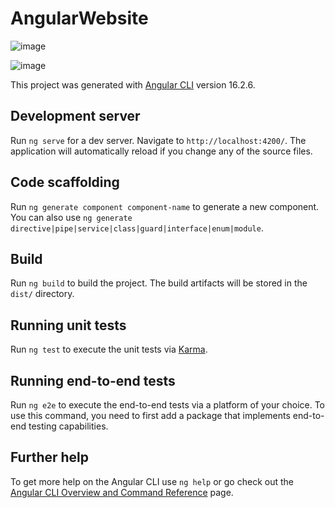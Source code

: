 # AngularWebsite

![image](https://github.com/rir7890/ToDoList_Angular2_madeByRahul/assets/98277620/1d4baad1-37e4-402d-a5f7-a11f890837a5)

![image](https://github.com/rir7890/ToDoList_Angular2_madeByRahul/assets/98277620/ccab70bf-303f-4cff-bd91-4ffffa1a6134)


This project was generated with [Angular CLI](https://github.com/angular/angular-cli) version 16.2.6.

## Development server

Run `ng serve` for a dev server. Navigate to `http://localhost:4200/`. The application will automatically reload if you change any of the source files.

## Code scaffolding

Run `ng generate component component-name` to generate a new component. You can also use `ng generate directive|pipe|service|class|guard|interface|enum|module`.

## Build

Run `ng build` to build the project. The build artifacts will be stored in the `dist/` directory.

## Running unit tests

Run `ng test` to execute the unit tests via [Karma](https://karma-runner.github.io).

## Running end-to-end tests

Run `ng e2e` to execute the end-to-end tests via a platform of your choice. To use this command, you need to first add a package that implements end-to-end testing capabilities.

## Further help

To get more help on the Angular CLI use `ng help` or go check out the [Angular CLI Overview and Command Reference](https://angular.io/cli) page.
